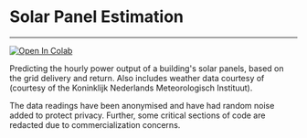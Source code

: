 # Solar Panel Estimation

-------------------

[![Open In Colab](https://colab.research.google.com/assets/colab-badge.svg)](https://colab.research.google.com/github/abtheo/SolarPanelEstimation/blob/master/SolarPanelPrediction.ipynb)


Predicting the hourly power output of a building's solar panels, based on the grid delivery and return.  Also includes weather data courtesy of (courtesy of the Koninklijk Nederlands Meteorologisch Instituut).


The data readings have been anonymised and have had random noise added to protect privacy. Further, some critical sections of code are redacted due to commercialization concerns.
